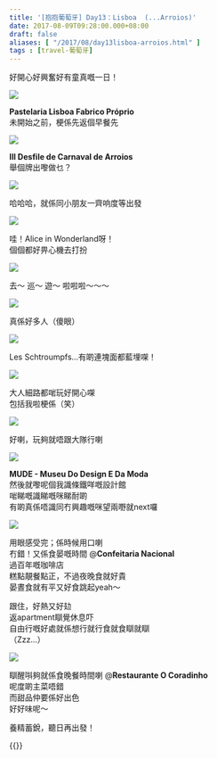 ```yaml
---
title: '[抱抱葡萄牙] Day13：Lisboa  (...Arroios)'
date: 2017-08-09T09:28:00.000+08:00
draft: false
aliases: [ "/2017/08/day13lisboa-arroios.html" ]
tags : [travel-葡萄牙]
---
```


好開心好興奮好有童真嘅一日！  

[![](https://c1.staticflickr.com/5/4314/35456238104_22516a9257_z.jpg)](https://c1.staticflickr.com/5/4314/35456238104_22516a9257_z.jpg)

**Pastelaria Lisboa Fabrico Próprio**  
未開始之前，梗係先返個早餐先  

[![](https://c1.staticflickr.com/5/4439/36286247996_df67634858_z.jpg)](https://c1.staticflickr.com/5/4439/36286247996_df67634858_z.jpg)

**III Desfile de Carnaval de Arroios**  
舉個牌出嚟做乜？  

[![](https://c1.staticflickr.com/5/4299/35934105190_e0424753bb_z.jpg)](https://c1.staticflickr.com/5/4299/35934105190_e0424753bb_z.jpg)

哈哈哈，就係同小朋友一齊响度等出發  

[![](https://c1.staticflickr.com/5/4374/36193954051_123a5b0351_z.jpg)](https://c1.staticflickr.com/5/4374/36193954051_123a5b0351_z.jpg)

哇！Alice in Wonderland呀！  
個個都好畀心機去打扮  

[![](https://c1.staticflickr.com/5/4371/35934104880_51fb1c6da4_z.jpg)](https://c1.staticflickr.com/5/4371/35934104880_51fb1c6da4_z.jpg)

去～ 巡～ 遊～ 啦啦啦～～～  

[![](https://c1.staticflickr.com/5/4308/36286247696_5aa6f3e6d3_z.jpg)](https://c1.staticflickr.com/5/4308/36286247696_5aa6f3e6d3_z.jpg)

真係好多人（傻眼）  

[![](https://c1.staticflickr.com/5/4391/35521851633_b733d52a55_z.jpg)](https://c1.staticflickr.com/5/4391/35521851633_b733d52a55_z.jpg)

Les Schtroumpfs...有啲連塊面都藍埋㗎！  

[![](https://c1.staticflickr.com/5/4396/36193955231_75b3c2384f_z.jpg)](https://c1.staticflickr.com/5/4396/36193955231_75b3c2384f_z.jpg)

大人細路都啱玩好開心㗎  
包括我啦梗係（笑）  

[![](https://c1.staticflickr.com/5/4401/35521850853_f457fec87a_z.jpg)](https://c1.staticflickr.com/5/4401/35521850853_f457fec87a_z.jpg)

好喇，玩夠就唔跟大隊行喇  

[![](https://c1.staticflickr.com/5/4297/36194080031_a5bdc79151_z.jpg)](https://c1.staticflickr.com/5/4297/36194080031_a5bdc79151_z.jpg)

**MUDE - Museu Do Design E Da Moda**  
然後就嚟呢個我識條鐵咩嘅設計館  
啱睇嘅識睇嘅咪睇耐啲  
有啲真係唔識同冇興趣嘅咪望兩嘢就next囉  

[![](https://c1.staticflickr.com/5/4356/36286507446_448d33e0e2_z.jpg)](https://c1.staticflickr.com/5/4356/36286507446_448d33e0e2_z.jpg)

用眼感受完；係時候用口喇  
冇錯！又係食晏嘅時間 @**Confeitaria Nacional**  
過百年嘅咖啡店  
糕點靚餐點正，不過夜晚食就好貴  
晏晝食就有平又好食跳起yeah～  
  
跟住，好熱又好攰  
返apartment瞓覺休息吓  
自由行嘅好處就係想行就行食就食瞓就瞓  
（Zzz...）  
  
  

[![](https://c1.staticflickr.com/5/4414/35936318790_322bf5d8ed_z.jpg)](https://c1.staticflickr.com/5/4414/35936318790_322bf5d8ed_z.jpg)

瞓醒唞夠就係食晚餐時間喇 @**Restaurante O Coradinho**  
呢度啲主菜唔錯  
而甜品仲要係好出色  
好好味呢～  
  
  
養精蓄銳，聽日再出發！  
  

{{<portugal>}}  
